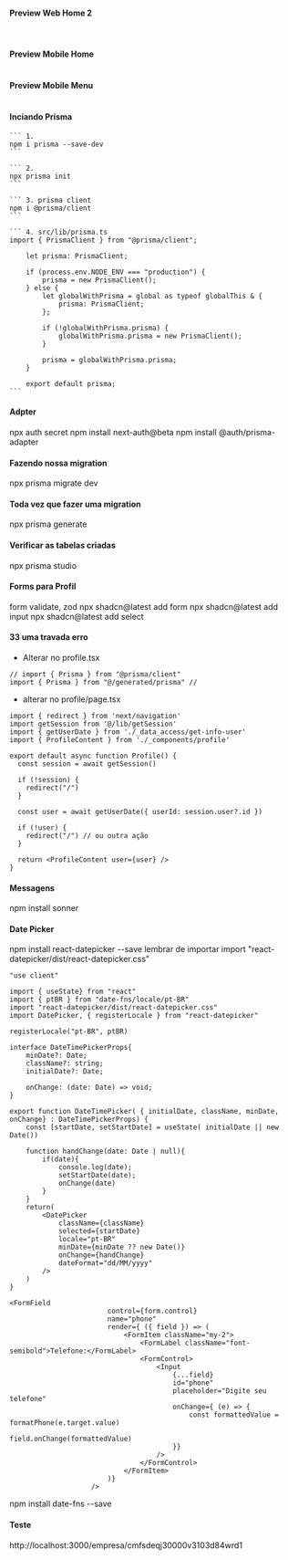 
#### Preview Web Home 2
<img src="./preview/web-home.png" alt="">

<img src="./preview/web-home-2.png" alt="">

#### Preview Mobile Home
<img src="./preview/mobile-home.png" alt="">

#### Preview Mobile Menu
<img src="./preview/mobile-menu.png" alt="">

#### Inciando Prisma
    ``` 1.
    npm i prisma --save-dev
    ```

    ``` 2.
    npx prisma init
    ```

    ``` 3. prisma client
    npm i @prisma/client
    ```

    ``` 4. src/lib/prisma.ts
    import { PrismaClient } from "@prisma/client";

        let prisma: PrismaClient;

        if (process.env.NODE_ENV === "production") {
            prisma = new PrismaClient();
        } else {
            let globalWithPrisma = global as typeof globalThis & {
                prisma: PrismaClient;
            };

            if (!globalWithPrisma.prisma) {
                globalWithPrisma.prisma = new PrismaClient();
            }

            prisma = globalWithPrisma.prisma;
        }

        export default prisma;
    ```

#### Adpter
npx auth secret
npm install next-auth@beta
npm install @auth/prisma-adapter

#### Fazendo nossa migration
npx prisma migrate dev

#### Toda vez que fazer uma migration
npx prisma generate

#### Verificar as tabelas criadas
npx prisma studio

#### Forms para Profil
form validate, zod
npx shadcn@latest add form
npx shadcn@latest add input
npx shadcn@latest add select

#### 33 uma travada erro

* Alterar no profile.tsx
```
// import { Prisma } from "@prisma/client"
import { Prisma } from "@/generated/prisma" // 
```

* alterar no profile/page.tsx
```
import { redirect } from 'next/navigation'
import getSession from '@/lib/getSession'
import { getUserDate } from './_data_access/get-info-user'
import { ProfileContent } from './_components/profile'

export default async function Profile() {
  const session = await getSession()

  if (!session) {
    redirect("/")
  }

  const user = await getUserDate({ userId: session.user?.id })

  if (!user) {
    redirect("/") // ou outra ação
  }

  return <ProfileContent user={user} />
}
```

#### Messagens
npm install sonner

#### Date Picker
npm install react-datepicker --save
lembrar de importar
import "react-datepicker/dist/react-datepicker.css"
``` criando
"use client"

import { useState} from "react"
import { ptBR } from "date-fns/locale/pt-BR"
import "react-datepicker/dist/react-datepicker.css"
import DatePicker, { registerLocale } from "react-datepicker"

registerLocale("pt-BR", ptBR)

interface DateTimePickerProps{
    minDate?: Date;
    className?: string;
    initialDate?: Date;

    onChange: (date: Date) => void;
}

export function DateTimePicker( { initialDate, className, minDate, onChange} : DateTimePickerProps) {
    const [startDate, setStartDate] = useState( initialDate || new Date())

    function handChange(date: Date | null){
        if(date){
            console.log(date);
            setStartDate(date);
            onChange(date)
        }
    }
    return(
        <DatePicker
            className={className}
            selected={startDate}
            locale="pt-BR"
            minDate={minDate ?? new Date()}
            onChange={handChange}
            dateFormat="dd/MM/yyyy"
        />
    )
}
```
``` usando
<FormField
                        control={form.control}
                        name="phone"
                        render={ ({ field }) => (
                            <FormItem className="my-2">
                                <FormLabel className="font-semibold">Telefone:</FormLabel>
                                <FormControl>
                                    <Input 
                                        {...field}
                                        id="phone"
                                        placeholder="Digite seu telefone"
                                        onChange={ (e) => {
                                            const formattedValue = formatPhone(e.target.value)
                                            field.onChange(formattedValue)
                                        }}
                                    />
                                </FormControl>
                            </FormItem>
                        )}
                    />
```
npm install date-fns --save

#### Teste
http://localhost:3000/empresa/cmfsdeqj30000v3103d84wrd1